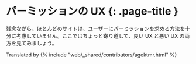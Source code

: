 # パーミッションの UX {: .page-title }


残念ながら、ほとんどのサイトは、ユーザーにパーミッションを求める方法を十分に考慮していません。ここではちょっと寄り道して、良い UX と悪い UX の両方を見てみましょう。


Translated by {% include "web/_shared/contributors/agektmr.html" %}
